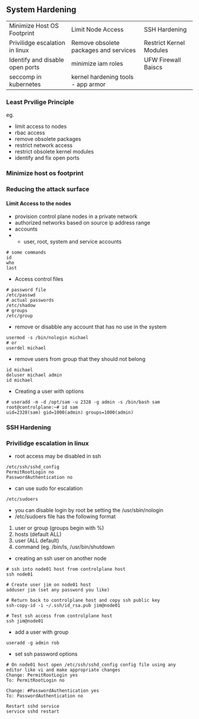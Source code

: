 ## System Hardening

|      |      |      |
| ---- | ---- | ---- |
|Minimize Host OS Footprint | Limit Node Access | SSH Hardening | 
|Privilidge escalation in linux | Remove obsolete packages and services | Restrict Kernel Modules| 
|Identify and disable open ports | minimize iam roles | UFW Firewall Baiscs | Restricting syscals using secomp |
|seccomp in kubernetes | kernel hardening tools - app armor | 

### Least Prvilige Principle

eg.
- limit access to nodes
- rbac access
- remove obsolete packages
- restrict network access
- restrict obsolete kernel modules
- identify and fix open ports

### Minimize host os footprint

### Reducing the attack surface

#### Limit Access to the nodes
- provision control plane nodes in a private network
- authorized networks based on source ip address range
- accounts
- - user, root, system and service accounts
```
# some commands
id 
who
last
```
- Access control files
```
# password file
/etc/passwd
# actual passwords
/etc/shadow
# groups
/etc/group
```
- remove or disabble any account that has no use in the system
```
usermod -s /bin/nologin michael
# or 
userdel michael
```
- remove users from group that they should not belong
```
id michael
deluser michael admin
id michael
```
- Creating a user with options
```
# useradd -m -d /opt/sam -u 2328 -g admin -s /bin/bash sam 
root@controlplane:~# id sam
uid=2328(sam) gid=1000(admin) groups=1000(admin)
```

### SSH Hardening

### Privilidge escalation in linux

- root access may be disabled in ssh
```
/etc/ssh/sshd_config
PermitRootLogin no
PasswordAuthentication no
```
- can use sudo for escalation
```
/etc/sudoers
```
- you can disable login by root be setting the /usr/sbin/nologin
- /etc/sudoers file has the following format
1. user or group (groups begin with %)
2. hosts (default ALL)
3. user (ALL default)
4. command (eg. /bin/ls, /usr/bin/shutdown

- creating an ssh user on another node
```
# ssh into node01 host from controlplane host
ssh node01

# Create user jim on node01 host
adduser jim (set any password you like)

# Return back to controlplane host and copy ssh public key
ssh-copy-id -i ~/.ssh/id_rsa.pub jim@node01

# Test ssh access from controlplane host
ssh jim@node01
```
- add a user with group
```
useradd -g admin rob
```
- set ssh password options
```
# On node01 host open /etc/ssh/sshd_config config file using any editor like vi and make appropriate changes
Change: PermitRootLogin yes
To: PermitRootLogin no

Change: #PasswordAuthentication yes
To: PasswordAuthentication no

Restart sshd service
service sshd restart
```


